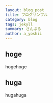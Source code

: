 ```yaml
---
layout: blog_post
title: ブログサンプル
category: blog
tags: jekyll
summary: さんぷる
author: a_yoshii
---
```


## hoge
hogehoge

## huga
hugahuga
